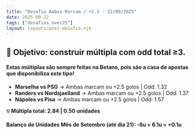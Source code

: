 ```yaml
---
title: "Desafio Ambas Marcam / +2.5 - 22/09/2025"
date: 2025-09-22
tags: ["desafios_over25"]
layout: layouts/post-desafio.njk
---
```


## 🎯 Objetivo: construir múltipla com odd total ≥3.  

#### Estas múltiplas são sempre feitas na Betano, pois são a casa de apostas que disponibiliza este tipo!

- **Marselha vs PSG** → Ambas marcam ou +2.5 golos | Odd: 1.32  
- **Randers vs Nordsjaelland** → Ambas marcam ou +2.5 golos | Odd: 1.37 
- **Nápoles vs Pisa** → Ambas marcam ou +2.5 golos | Odd: 1.57

**💡 Múltipla total: 2.84 | 0.50 unidades** 

#### Balanço de Unidades Mês de Setembro (até dia 21): -6u + 6.1u = +0.1u